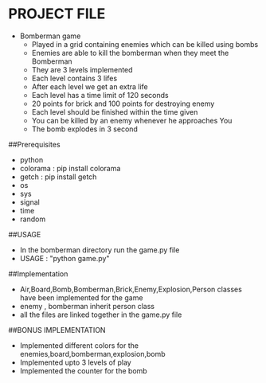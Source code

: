 # PROJECT FILE

- Bomberman game
  - Played in a grid containing enemies which can be killed using bombs
  - Enemies are able to kill the bomberman when they meet the Bomberman
  - They are 3 levels implemented
  - Each level contains 3 lifes
  - After each level we get an extra life
  - Each level has a time limit of 120 seconds
  - 20 points for brick and 100 points for destroying enemy
  - Each level should be finished within the time given
  - You can be killed by an enemy whenever he approaches You
  - The bomb explodes in 3 second

##Prerequisites
- python
- colorama : pip install colorama
- getch : pip install getch
- os
- sys
- signal
- time
- random

##USAGE
 - In the bomberman directory run the game.py file
 - USAGE : "python game.py"

##Implementation
 - Air,Board,Bomb,Bomberman,Brick,Enemy,Explosion,Person
    classes have been implemented for the game
 - enemy , bomberman inherit person class
 - all the files are linked together in the game.py file

##BONUS IMPLEMENTATION
  - Implemented different colors for the enemies,board,bomberman,explosion,bomb
  - Implemented upto 3 levels of play
  - Implemented the counter for the bomb
